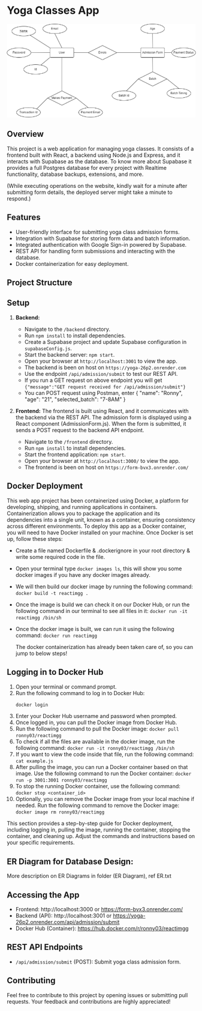 # Yoga Classes App

![text](flex.png)

## Overview

This project is a web application for managing yoga classes. It consists of a frontend built with React, a backend using Node.js and Express, and it interacts with Supabase as the database. 
To know more about Supabase it provides a full Postgres database for every project with Realtime functionality, database backups, extensions, and more.

(While executing operations on the website, kindly wait for a minute after submitting form details, the deployed server might take a minute to respond.)
## Features

- User-friendly interface for submitting yoga class admission forms.
- Integration with Supabase for storing form data and batch information.
- Integrated authentication with Google Sign-in powered by Supabase. 
- REST API for handling form submissions and interacting with the database.
- Docker containerization for easy deployment.

## Project Structure


## Setup

1. **Backend:**
   - Navigate to the `/backend` directory.
   - Run `npm install` to install dependencies.
   - Create a Supabase project and update Supabase configuration in `supabaseConfig.js`.
   - Start the backend server: `npm start`.
   - Open your browser at `http://localhost:3001` to view the app.
   - The backend is been on host on `https://yoga-26p2.onrender.com`
   - Use the endpoint `/api/admission/submit` to test our REST API.
   - If you run a GET request on above endpoint you will get `{"message":"GET request received for /api/admission/submit"}`
   - You can POST request using Postman, enter 
        {
        "name": "Ronny",
        "age": "21",
        "selected_batch": "7-8AM"
        }

2. **Frontend:**
The frontend is built using React, and it communicates with the backend via the REST API.
The admission form is displayed using a React component (AdmissionForm.js).
When the form is submitted, it sends a POST request to the backend API endpoint.

   - Navigate to the `/frontend` directory.
   - Run `npm install` to install dependencies.
   - Start the frontend application: `npm start`.
   - Open your browser at `http://localhost:3000/` to view the app.
   - The frontend is been on host on `https://form-bvx3.onrender.com/`

## Docker Deployment
This web app project has been containerized using Docker, a platform for developing, shipping, and running applications in containers. Containerization allows you to package the application and its dependencies into a single unit, known as a container, ensuring consistency across different environments.
To deploy this app as a Docker container, you will need to have Docker installed on your machine. Once Docker is set up, follow these steps:
- Create a file named Dockerfile & .dockerignore in your root directory & write some required code in the file.
- Open your terminal type `docker images ls`, this will show you some docker images if you have any docker images already.
- We will then build our docker image by running the following command:
  `docker build -t reactimgg .`
- Once the image is build we can check it on our Docker Hub, or run the following command in our terminal to see all files in it:
  `docker run -it reactimgg /bin/sh`
- Once the docker image is built, we can run it using the following command:
  `docker run reactimgg`

    The docker containerization has already been taken care of, so you can jump to below steps!

## Logging in to Docker Hub
1. Open your terminal or command prompt.
2. Run the following command to log in to Docker Hub:
   ```bash
   docker login
3. Enter your Docker Hub username and password when prompted.
4. Once logged in, you can pull the Docker image from Docker Hub.
5. Run the following command to pull the Docker image:
   `docker pull ronny03/reactimgg`
6. To check if all the files are available in the docker image, run the following command:
    `docker run -it ronny03/reactimgg /bin/sh`
7. If you want to view the code inside that file, run the following command:
    `cat example.js`
8. After pulling the image, you can run a Docker container based on that image.
   Use the following command to run the Docker container:
   `docker run -p 3001:3001 ronny03/reactimgg`
9. To stop the running Docker container, use the following command:
   `docker stop <container_id>`
10. Optionally, you can remove the Docker image from your local machine if needed.
    Run the following command to remove the Docker image:
    `docker image rm ronny03/reactimgg`


This section provides a step-by-step guide for Docker deployment, including logging in, pulling the image, running the container, stopping the container, and cleaning up. Adjust the commands and instructions based on your specific requirements.

## ER Diagram for Database Design:

More description on ER Diagrams in folder (ER Diagram), ref ER.txt

 


## Accessing the App

- Frontend: http://localhost:3000 or https://form-bvx3.onrender.com/
- Backend (API): http://localhost:3001 or https://yoga-26p2.onrender.com/api/admission/submit
- Docker Hub (Container): https://hub.docker.com/r/ronny03/reactimgg

## REST API Endpoints

- `/api/admission/submit` (POST): Submit yoga class admission form.

## Contributing

Feel free to contribute to this project by opening issues or submitting pull requests. Your feedback and contributions are highly appreciated!



